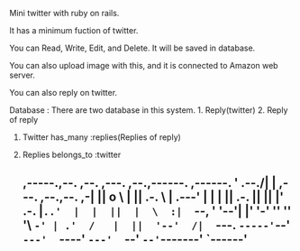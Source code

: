 Mini twitter with ruby on rails. 

It has a minimum fuction of twitter. 

You can Read, Write, Edit, and Delete. It will be saved in database. 

You can also upload image with this, and it is connected to Amazon web server. 

You can also reply on twitter. 

Database : There are two database in this system. 1. Reply(twitter) 2. Reply of reply

1. Twitter has_many :replies(Replies of reply)
2. Replies      belongs_to :twitter 
 






     ,-----.,--.                  ,--. ,---.   ,--.,------.  ,------.
    '  .--./|  | ,---. ,--.,--. ,-|  || o   \  |  ||  .-.  \ |  .---'
    |  |    |  || .-. ||  ||  |' .-. |`..'  |  |  ||  |  \  :|  `--, 
    '  '--'\|  |' '-' ''  ''  '\ `-' | .'  /   |  ||  '--'  /|  `---.
     `-----'`--' `---'  `----'  `---'  `--'    `--'`-------' `------'
    ----------------------------------------------------------------- 
